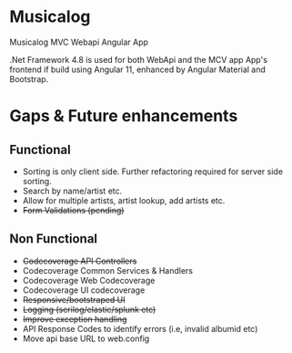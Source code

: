 # Musicalog
Musicalog MVC Webapi Angular App

.Net Framework 4.8 is used for both WebApi and the MCV app
App's frontend if build using Angular 11, enhanced by Angular Material and Bootstrap.

# Gaps & Future enhancements

## Functional

* Sorting is only client side. Further refactoring required for server side sorting.
* Search by name/artist etc.
* Allow for multiple artists, artist lookup, add artists etc.
* ~~Form Validations (pending)~~ 

## Non Functional

* ~~Codecoverage API Controllers~~
* Codecoverage Common Services & Handlers
* Codecoverage Web Codecoverage
* Codecoverage UI codecoverage
* ~~Responsive/bootstraped UI~~ 
* ~~Logging (serilog/elastic/splunk etc)~~
* ~~Improve exception handling~~
* API Response Codes to identify errors (i.e, invalid albumid etc)
* Move api base URL to web.config
